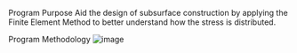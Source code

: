 Program Purpose
Aid the design of subsurface construction by applying the Finite Element Method to better understand how the stress is distributed. 

Program Methodology
![image](https://github.com/dbadner/Geosolver/assets/50559034/0a5af36d-6056-4c6a-b217-c4e250ff02bf)


